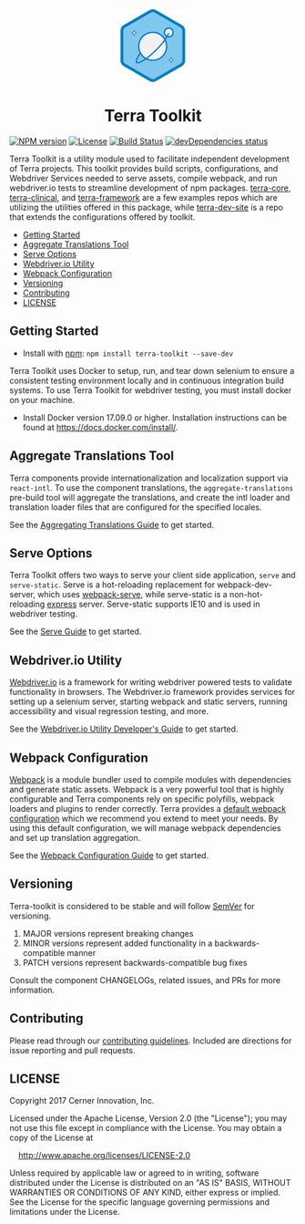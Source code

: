 <!-- Logo -->
<p align="center">
  <img height="128" width="128" src="https://github.com/cerner/terra-toolkit/raw/master/terra.png">
</p>

<!-- Name -->
<h1 align="center">
  Terra Toolkit
</h1>

[![NPM version](https://badgen.net/npm/v/terra-toolkit)](https://www.npmjs.org/package/terra-toolkit)
[![License](https://badgen.net/github/license/cerner/terra-toolkit)](https://github.com/cerner/terra-toolkit/blob/master/LICENSE)
[![Build Status](https://badgen.net/travis/cerner/terra-toolkit)](https://travis-ci.org/cerner/terra-toolkit)
[![devDependencies status](https://badgen.net/david/dev/cerner/terra-toolkit)](https://david-dm.org/cerner/terra-toolkit?type=dev)

Terra Toolkit is a utility module used to facilitate independent development of Terra projects. This toolkit provides build scripts, configurations, and Webdriver Services needed to serve assets, compile webpack, and run webdriver.io tests to streamline development of npm packages. [terra-core][@terra-core], [terra-clinical][@terra-clinical], and [terra-framework][@terra-framework] are a few examples repos which are utilizing the utilities offered in this package, while [terra-dev-site][@terra-dev-site] is a repo that extends the configurations offered by toolkit.

- [Getting Started](#getting-started)
- [Aggregate Translations Tool](#aggregate-translations-tool)
- [Serve Options](#serve-options)
- [Webdriver.io Utility](#webdriverio-utility)
- [Webpack Configuration](#webpack-configuration)
- [Versioning](#versioning)
- [Contributing](#contributing)
- [LICENSE](#license)

## Getting Started

- Install with [npm](https://www.npmjs.com): `npm install terra-toolkit --save-dev`

Terra Toolkit uses Docker to setup, run, and tear down selenium to ensure a consistent testing environment locally and in continuous integration build systems. To use Terra Toolkit for webdriver testing, you must install docker on your machine.

- Install Docker version 17.09.0 or higher. Installation instructions can be found at https://docs.docker.com/install/.

## Aggregate Translations Tool
Terra components provide internationalization and localization support via `react-intl`. To use the component translations, the `aggregate-translations` pre-build tool will aggregate the translations, and create the intl loader and translation loader files that are configured for the specified locales.

See the [Aggregating Translations Guide](https://github.com/cerner/terra-toolkit/blob/master/docs/AggregateTranslations.md) to get started.

## Serve Options

Terra Toolkit offers two ways to serve your client side application, `serve` and `serve-static`. Serve is a hot-reloading replacement for webpack-dev-server, which uses [webpack-serve](https://github.com/webpack-contrib/webpack-serve), while serve-static is a non-hot-reloading [express](https://expressjs.com/) server. Serve-static supports IE10 and is used in webdriver testing.

See the [Serve Guide](https://github.com/cerner/terra-toolkit/blob/master/scripts/serve/README.md) to get started.

## Webdriver.io Utility

[Webdriver.io](http://webdriver.io/) is a framework for writing webdriver powered tests to validate functionality in browsers. The Webdriver.io framework provides services for setting up a selenium server, starting webpack and static servers, running accessibility and visual regression testing, and more.

See the [Webdriver.io Utility Developer's Guide](https://github.com/cerner/terra-toolkit/blob/master/docs/Wdio_Utility.md) to get started.

## Webpack Configuration

[Webpack](https://webpack.js.org/) is a module bundler used to compile modules with dependencies and generate static assets. Webpack is a very powerful tool that is highly configurable and Terra components rely on specific polyfills, webpack loaders and plugins to render correctly. Terra provides a [default webpack configuration](https://github.com/cerner/terra-toolkit/blob/master/config/webpack/webpack.config.js) which we recommend you extend to meet your needs. By using this default configuration, we will manage webpack dependencies and set up translation aggregation.

See the [Webpack Configuration Guide](https://github.com/cerner/terra-toolkit/blob/master/docs/Webpack.md) to get started.

## Versioning

Terra-toolkit is considered to be stable and will follow [SemVer](http://semver.org/) for versioning.
1. MAJOR versions represent breaking changes
2. MINOR versions represent added functionality in a backwards-compatible manner
3. PATCH versions represent backwards-compatible bug fixes

Consult the component CHANGELOGs, related issues, and PRs for more information.

## Contributing

Please read through our [contributing guidelines](CONTRIBUTING.md). Included are directions for issue reporting and pull requests.

## LICENSE

Copyright 2017 Cerner Innovation, Inc.

Licensed under the Apache License, Version 2.0 (the "License"); you may not use this file except in compliance with the License. You may obtain a copy of the License at

&nbsp;&nbsp;&nbsp;&nbsp;http://www.apache.org/licenses/LICENSE-2.0

Unless required by applicable law or agreed to in writing, software distributed under the License is distributed on an "AS IS" BASIS, WITHOUT WARRANTIES OR CONDITIONS OF ANY KIND, either express or implied. See the License for the specific language governing permissions and limitations under the License.

[@terra-core]: https://github.com/cerner/terra-core
[@terra-clinical]: https://github.com/cerner/terra-clinical
[@terra-framework]: https://github.com/cerner/terra-framework
[@terra-dev-site]: https://github.com/cerner/terra-dev-site
